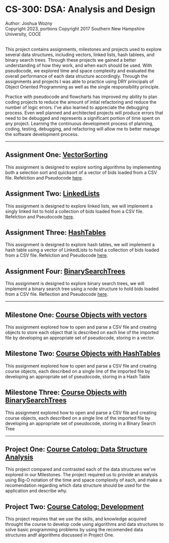 # CS-300: DSA: Analysis and Design

Author: Joshua Wozny <br>
Copyright 2023, portions Copyright 2017 Southern New Hampshire University, COCE<br>
<br>

This project contains assignments, milestones and projects used to explore several data structures, including vectors, linked lists, hash tablees, and binary search trees. Through these projects we gained a better understanding of how they work, and when each should be used. With pseudocode, we explored time and space complexity
and evaluated the overall performance of each data structure accordingly. Through the assignments and projects I was able to practice using DRY principals of Object Oriented Programming as well as the single responsibility principle.

Practice with pseudocode and flowcharts has improved my ability to plan coding projects to reduce the amount of intial refactoring and reduce the number of logic errors. I've also learned to appreciate the debugging process. Even well planned and architected projects will produce errors that need to be debugged and represents a significant portion of time spent on any project. Learning the continuous development process of planning, coding, testing, debugging, and refactoring will allow me to better manage the software development process.

<hr>

## Assignment One: [VectorSorting](https://github.com/joshuawozny/CS-300/tree/main/VectorSorting)
This assignment is designed to explore sorting algorithms by implementing both a selection sort and quicksort of a vector of bids loaded from a CSV file. Refelction and Pseudocode [here](https://github.com/joshuawozny/CS-300/tree/main/Documents). 

## Assignment Two: [LinkedLists](https://github.com/joshuawozny/CS-300/tree/main/LinkedList/LinkedList)
This assignment is designed to explore linked lists, we will implement a singly linked list to hold a collection of bids loaded from a CSV file. Refelction and Pseudocode [here](https://github.com/joshuawozny/CS-300/tree/main/Documents). 

## Assignment Three: [HashTables](https://github.com/joshuawozny/CS-300/tree/main/HashTable/HashTable)
This assignment is designed to explore hash tables, we will implement a hash table using a vector of LinkedLists to hold a collection of bids loaded from a CSV file. Refelction and Pseudocode [here](https://github.com/joshuawozny/CS-300/tree/main/Documents). 

## Assignment Four: [BinarySearchTrees](https://github.com/joshuawozny/CS-300/tree/main/BinarySearchTree/BinarySearchTree)
This assignment is designed to explore binary search trees, we will implement a binary search tree using a node structure to hold bids loaded from a CSV file. Reflection and Pseudocode [here](https://github.com/joshuawozny/CS-300/tree/main/Documents). 
<hr>

## Milestone One: [Course Objects with vectors](https://github.com/joshuawozny/CS-300/tree/main/Documents)

This assignment explored how to open and parse a CSV file and creating objects to store each object that is described on each line of the imported file by developing an appropriate set of pseudocode, storing in a vector. 

## Milestone Two: [Course Objects with HashTables](https://github.com/joshuawozny/CS-300/tree/main/Documents)

This assignment explored how to open and parse a CSV file and creating course objects, each described on a single line of the imported file by developing an appropriate set of pseudocode, storing in a Hash Table

## Milestone Three: [Course Objects with BinarySearchTrees](https://github.com/joshuawozny/CS-300/tree/main/Documents)

This assignment explored how to open and parse a CSV file and creating course objects, each described on a single line of the imported file by developing an appropriate set of pseudocode, storing in a Binary Search Tree
<hr>

## Project One: [Course Catolog: Data Structure Analysis](https://github.com/joshuawozny/CS-300/tree/main/Documents)

This project compared and contrasted each of the data structures we've explored in our Milestones. The project required us to provide an analysis using Big-O notation of the time and space complexity of each, and make a recomendation regarding which data structure should be used for the application and describe why.

## Project Two: [Course Catolog: Development](https://github.com/joshuawozny/CS-300/tree/main/Project/Project)
This project requires that we use the skills, and knowledge acquired throught the course to develop code using algorithms and data structures to solve basic programming problems by using the recomended data structures andf algorithms discussed in Project One.
